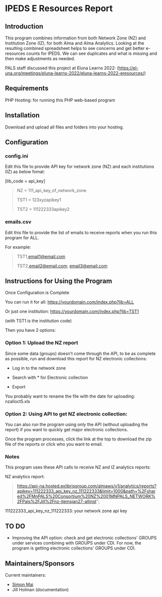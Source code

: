 # IPEDS E Resources Report

## Introduction
This program combines information from both Network Zone (NZ) and Institution Zone (IZ), for both Alma and Alma Analytics. Looking at the resulting combined spreadsheet helps to see concerns and get better e-resources counts for IPEDS. We can see duplicates and what is missing and then make adjustments as needed.

PALS staff discussed this project at Eluna Learns 2022: (https://el-una.org/meetings/eluna-learns-2022/eluna-learns-2022-eresources/)

## Requirements

PHP Hosting: for running this PHP web-based program 

## Installation

Download and upload all files and folders into your hosting. 

## Configuration

### config.ini
Edit this file to provide API key for network zone (NZ) and each institutions (IZ) as below fomat:

[lib_code = api_key]

> NZ = 111_api_key_of_network_zone
>
> TST1 = 123xyzapikey1
>
> TST2 = 111222333apikey2


### emails.csv
Edit this file to provide the list of emails to receive reports when you run this program for ALL.

For example:

> TST1,email1@email.com
> 
> TST2,email2@email.com; email3@email.com

## Instructions for Using the Program

Once Configuration is Complete

You can run it for all: https://yourdomain.com/index.php?lib=ALL

Or just one institution: https://yourdomain.com/index.php?lib=TST1

(with TST1 is the institution code)



Then you have 2 options:

### Option 1: Upload the NZ report

Since some data (groups) doesn’t come through the API, to be as complete as possible, run and download this report for NZ electronic collections:

*	Log in to the network zone

*	Search with * for Electronic collection

*	Export

You probably want to rename the file with the date for uploading: nzalloct5.xls

### Option 2: Using API to get NZ electronic collection:

You can also run the program using only the API (without uploading the report) if you want to quickly get major electronic collections.

Once the program processes, click the link at the top to download the zip file of the reports or click who you want to email.

### Notes

This program uses these API calls to receive NZ and IZ analytics reports:

NZ analytics report:

>  https://api-na.hosted.exlibrisgroup.com/almaws/v1/analytics/reports?apikey=111222333_api_key_nz_111222333&limit=1000&path=%2Fshared%2FMnPALS%20Consortium%20NZ%2001MNPALS_NETWORK%2FPals%2FJill%2Fnz-itemsjan27-allinst";

111222333_api_key_nz_111222333: your network zone api key

## TO DO

* Improving the API option: check and get electronic collections' GROUPS under services combining with GROUPS under CDI. For now, the program is getting electronic collections' GROUPS under CDI.

## Maintainers/Sponsors

Current maintainers:

* [Simon Mai](https://github.com/simonhm)
* Jill Holman (documentation)
